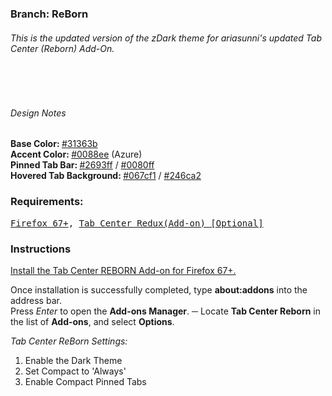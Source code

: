 <h3>Branch: ReBorn</h3>
<h6>This is the updated version of the zDark theme for ariasunni's updated Tab Center (Reborn) Add-On.</h6><br><br><h6>Design Notes</h6>

<b>Base Color: </b><a href="http://www.color-hex.com/color/31363b">#31363b</a><br>
<b>Accent Color: </b><a href="http://www.color-hex.com/color/0088ee">#0088ee</a> (Azure)<br>
<b>Pinned Tab Bar: </b><a href="http://www.color-hex.com/color/2693ff">#2693ff</a> / <a href="http://www.color-hex.com/color/0080ff">#0080ff</a><br>
<b>Hovered Tab Background: </b><a href="http://www.color-hex.com/color/#067cf1">#067cf1</a> / <a href="http://www.color-hex.com/color/#246ca2">#246ca2</a>

<h3>Requirements:</h3>
<pre><a href="https://ftp.mozilla.org/pub/firefox/nightly/2017/11/2017-11-09-22-01-04-mozilla-central/firefox-58.0a1.en-US.win64.installer.exe">Firefox 67+</a>, <a href="https://addons.mozilla.org/en-US/firefox/addon/tab-center-redux">Tab Center Redux(Add-on) [Optional]</a> </pre>

<h3> Instructions </h3>
<a href="https://addons.mozilla.org/en-US/firefox/addon/tab-center-redux">
Install the Tab Center REBORN Add-on for Firefox 67+.</a>

Once installation is successfully completed, type <b>about:addons</b> into the address bar. <br>Press <i>Enter</i> to open the <b>Add-ons Manager</b>. ─ Locate <b>Tab Center Reborn</b> in the list of <b>Add-ons</b>, and select <b>Options</b>. 

<i>Tab Center ReBorn Settings:</i>
1. Enable the Dark Theme
2. Set Compact to 'Always'
3. Enable Compact Pinned Tabs
